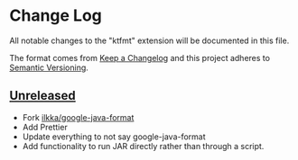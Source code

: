# Change Log

All notable changes to the "ktfmt" extension will be documented in this file.

The format comes from [Keep a Changelog](http://keepachangelog.com/) and this
project adheres to [Semantic Versioning](https://semver.org/spec/v2.0.0.html).

## [Unreleased]

- Fork [ilkka/google-java-format]
- Add Prettier
- Update everything to not say google-java-format
- Add functionality to run JAR directly rather than through a script.

[ilkka/google-java-format]:
  https://github.com/ilkka/vscode-google-java-format/commit/76857ab3f47d78c70e44dbe7d0616d5799f6f980
[unreleased]: https://github.com/crdrost/vscode-ktfmt/compare/bb7654c4...HEAD
